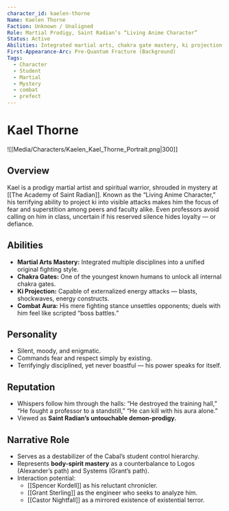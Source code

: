 ```yaml
---
character_id: kaelen-thorne
Name: Kaelen Thorne
Faction: Unknown / Unaligned
Role: Martial Prodigy, Saint Radian’s “Living Anime Character”
Status: Active
Abilities: Integrated martial arts, chakra gate mastery, ki projection
First-Appearance-Arc: Pre-Quantum Fracture (Background)
Tags:
  - Character
  - Student
  - Martial
  - Mystery
  - combat
  - prefect
---
```

# Kael Thorne

![[Media/Characters/Kaelen_Kael_Thorne_Portrait.png|300]]
## Overview
Kael is a prodigy martial artist and spiritual warrior, shrouded in mystery at [[The Academy of Saint Radian]]. Known as the “Living Anime Character,” his terrifying ability to project ki into visible attacks makes him the focus of fear and superstition among peers and faculty alike. Even professors avoid calling on him in class, uncertain if his reserved silence hides loyalty — or defiance.

## Abilities
- **Martial Arts Mastery:** Integrated multiple disciplines into a unified original fighting style.
- **Chakra Gates:** One of the youngest known humans to unlock all internal chakra gates.
- **Ki Projection:** Capable of externalized energy attacks — blasts, shockwaves, energy constructs.
- **Combat Aura:** His mere fighting stance unsettles opponents; duels with him feel like scripted “boss battles.”

## Personality
- Silent, moody, and enigmatic. 
- Commands fear and respect simply by existing.
- Terrifyingly disciplined, yet never boastful — his power speaks for itself.

## Reputation
- Whispers follow him through the halls: “He destroyed the training hall,” “He fought a professor to a standstill,” “He can kill with his aura alone.”  
- Viewed as **Saint Radian’s untouchable demon-prodigy.**

## Narrative Role
- Serves as a destabilizer of the Cabal’s student control hierarchy.
- Represents **body-spirit mastery** as a counterbalance to Logos (Alexander’s path) and Systems (Grant’s path).
- Interaction potential:
  - [[Spencer Kordell]] as his reluctant chronicler.  
  - [[Grant Sterling]] as the engineer who seeks to analyze him.  
  - [[Castor Nightfall]] as a mirrored existence of existential terror.  
